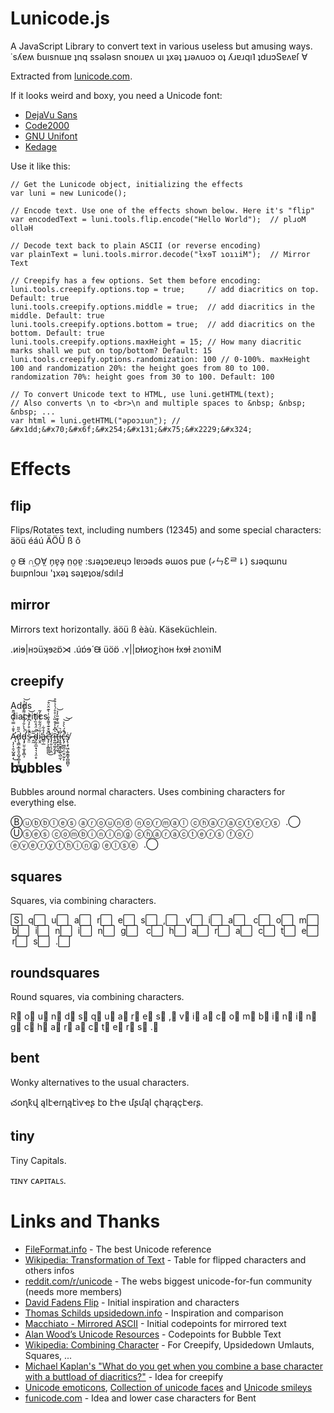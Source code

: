 # Lunicode.js

A JavaScript Library to convert text in various useless but amusing ways.  
&#x2d9;&#x73;&#x28e;&#x250;&#x28d; &#x253;&#x75;&#x131;&#x73;&#x6e;&#x26f;&#x250; &#x287;&#x6e;&#x71; &#x73;&#x73;&#x1dd;&#x6c;&#x1dd;&#x73;&#x6e; &#x73;&#x6e;&#x6f;&#x131;&#x279;&#x250;&#x28c; &#x75;&#x131; &#x287;&#x78;&#x1dd;&#x287; &#x287;&#x279;&#x1dd;&#x28c;&#x75;&#x6f;&#x254; &#x6f;&#x287; &#x28e;&#x279;&#x250;&#x279;&#x71;&#x131;&#x2e5; &#x287;&#x64;&#x131;&#x279;&#x254;&#x53;&#x250;&#x28c;&#x250;&#x17f; &#x2200;

Extracted from [lunicode.com](http://lunicode.com).

If it looks weird and boxy, you need a Unicode font:

<ul>
	<li><a target="_blank" href="http://dejavu-fonts.org/wiki/Main_Page">DejaVu Sans</a></li>
	<li><a target="_blank" href="http://www.fonts2u.com/code2000.font">Code2000</a></li>
	<li><a target="_blank" href="http://www.lgm.cl/trabajos/unifont/index.en.html">GNU Unifont</a></li>
	<li><a target="_blank" href="http://web.nickshanks.com/fonts/kannada/">Kedage</a></li>
</ul>

Use it like this:

    // Get the Lunicode object, initializing the effects
    var luni = new Lunicode();
    
	// Encode text. Use one of the effects shown below. Here it's "flip"
    var encodedText = luni.tools.flip.encode("Hello World");  // plɹoM ollǝH
    
    // Decode text back to plain ASCII (or reverse encoding)
    var plainText = luni.tools.mirror.decode("ƚxɘT ɿoɿɿiM");  // Mirror Text
    
    // Creepify has a few options. Set them before encoding:
    luni.tools.creepify.options.top = true; 	// add diacritics on top. Default: true 
    luni.tools.creepify.options.middle = true;	// add diacritics in the middle. Default: true 
    luni.tools.creepify.options.bottom = true;	// add diacritics on the bottom. Default: true
    luni.tools.creepify.options.maxHeight = 15; // How many diacritic marks shall we put on top/bottom? Default: 15
    luni.tools.creepify.options.randomization: 100 // 0-100%. maxHeight 100 and randomization 20%: the height goes from 80 to 100. randomization 70%: height goes from 30 to 100. Default: 100
    
    // To convert Unicode text to HTML, use luni.getHTML(text);
    // Also converts \n to <br>\n and multiple spaces to &nbsp; &nbsp; &nbsp; ...
    var html = luni.getHTML("ǝpoɔıu∩̤"); // &#x1dd;&#x70;&#x6f;&#x254;&#x131;&#x75;&#x2229;&#x324;


# Effects


## flip

Flips/Rotates text, including numbers (12345) and some special characters: äöü éáú ÄÖÜ ß ô

o̮ ᙠ ∩̤O̤∀̤ n̗ɐ̗ǝ̗ n̤o̤ɐ̤ :sɹǝʇɔɐɹɐɥɔ lɐıɔǝds ǝɯos puɐ (ގㄣƐᄅ⇂) sɹǝqɯnu ɓuıpnlɔuı 'ʇxǝʇ sǝʇɐʇoᴚ/sdılℲ

## mirror

Mirrors text horizontally. äöü ß èàù. Käseküchlein.

.ᴎiɘ|ʜɔüʞɘꙅɒ̈⋊ .úɒ́ɘ́ ᙠ üöɒ̈ .ʏ||ɒƚᴎoƹiɿoʜ ƚxɘƚ ꙅɿoɿɿiM

## creepify

Adds  
	diacritics
	

Ą̵̛͎̗͎̯͕̺̭͍̩͐̄̄͗̿͛̔̀́̋̄͜d̷̨͉͇̞̲̥͈̝̺̘̪̥̟͚̘̫̑̋̎͜͜ḑ̵̡̛̤̱̣̼̞̥̻͕͗̔̀̐́̆̐̓͌̊͛̐̉̚͝s̴̯̤̓̐͒̓̉͆̿̔̚͝
	̶̭̼͂̃d̴̡̰̯̲̣̘͉͉̯̣̥͋̈́̊̏̓̀͒̚i̷̮̭͋̈́̋͋̉͊̄̓͂̕a̶̳̣̲̓̊͋c̵̡̛̗͕̖̻͇̪͆̌͒͊͛͌̽̐̇̇̀͊̂̈͒̚͜͠ṙ̷̡̹̱̜̖̦̭ĩ̵͍̪̘͚̗̰͓̙͛͆̽̾͒̏̀͗̊̊́̍̉͒̊ţ̶̙͙̙͉̱́̀̈́̿͛͊̎̓̉̕̕͜͝i̵̛̞̭̭̮̱̬̯̙̖̺̼͑͛ͅć̶̢̡̫̻̪̩̤̱̠̰̹̙͒́̀͐͐̚̚͘͝͝ṩ̸̢̧̠͖̩͚̯̳͓̻̪̻̞

## bubbles

Bubbles around normal characters. Uses combining characters for everything else.

Ⓑⓤⓑⓑⓛⓔⓢ ⓐⓡⓞⓤⓝⓓ ⓝⓞⓡⓜⓐⓛ ⓒⓗⓐⓡⓐⓒⓣⓔⓡⓢ    .⃝ Ⓤⓢⓔⓢ ⓒⓞⓜⓑⓘⓝⓘⓝⓖ ⓒⓗⓐⓡⓐⓒⓣⓔⓡⓢ ⓕⓞⓡ ⓔⓥⓔⓡⓨⓣⓗⓘⓝⓖ ⓔⓛⓢⓔ    .⃝

## squares

Squares, via combining characters.

S⃞    q⃞    u⃞    a⃞    r⃞    e⃞    s⃞    ,⃞     v⃞    i⃞    a⃞     c⃞    o⃞    m⃞    b⃞    i⃞    n⃞    i⃞    n⃞    g⃞     c⃞    h⃞    a⃞    r⃞    a⃞    c⃞    t⃞    e⃞    r⃞    s⃞    .⃞

## roundsquares

Round squares, via combining characters.

R⃣   o⃣   u⃣   n⃣   d⃣    s⃣   q⃣   u⃣   a⃣   r⃣   e⃣   s⃣   ,⃣    v⃣   i⃣   a⃣    c⃣   o⃣   m⃣   b⃣   i⃣   n⃣   i⃣   n⃣   g⃣    c⃣   h⃣   a⃣   r⃣   a⃣   c⃣   t⃣   e⃣   r⃣   s⃣   .⃣

## bent

Wonky alternatives to the usual characters.

చօղҟվ ąӀէҽɾղąէìѵҽʂ էօ էհҽ մʂմąӀ çհąɾąçէҽɾʂ.

## tiny

Tiny Capitals.

ᴛɪɴʏ ᴄᴀᴘɪᴛᴀʟꜱ.



# Links and Thanks
<ul>
	<li><a href="http://www.fileformat.info/">FileFormat.info</a> - The best Unicode reference</li>
	<li><a href="http://en.wikipedia.org/wiki/Transformation_of_text">Wikipedia: Transformation of Text</a> - Table for flipped characters and others infos</li>
	<li><a href="http://www.reddit.com/r/unicode">reddit.com/r/unicode</a> - The webs biggest unicode-for-fun community (needs more members)</li>
	<li><a href="http://www.revfad.com/flip.html">David Fadens Flip</a> - Initial inspiration and characters</li>
	<li><a href="http://upsidedown.info/">Thomas Schilds upsidedown.info</a> - Inspiration and comparison</li>
	<li><a href="http://www.macchiato.com/unicode/mirrored-ascii">Macchiato - Mirrored ASCII</a> - Initial codepoints for mirrored text</li>
	<li><a href="http://www.alanwood.net/unicode/enclosed_alphanumerics.html">Alan Wood’s Unicode Resources</a> - Codepoints for Bubble Text</li>
	<li><a href="http://en.wikipedia.org/wiki/Combining_character">Wikipedia: Combining Character</a> - For Creepify, Upsidedown Umlauts, Squares, ...</li>
	<li><a href="http://blogs.msdn.com/b/michkap/archive/2006/02/17/533929.aspx">Michael Kaplan's "What do you get when you combine a base character with a buttload of diacritics?"</a> - Idea for creepify</li>
	<li><a href="http://unicodeemoticons.com/">Unicode emoticons</a>, <a href="http://www.planetminecraft.com/blog/collection-of-unicode-faces/">Collection of unicode faces</a> and <a href="https://gist.github.com/157796">Unicode smileys</a></li>					
	<li><a href="http://funicode.com">funicode.com</a> - Idea and lower case characters for Bent</li>
</ul>